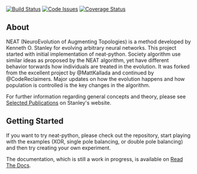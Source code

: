 [![Build Status](https://travis-ci.org/machinebrains/neat-python.svg)](https://travis-ci.org/machinebrains/neat-python)
[![Code Issues](https://www.quantifiedcode.com/api/v1/project/71f3c62dda1b42c988d0fccb7f2d6455/badge.svg)](https://www.quantifiedcode.com/app/project/71f3c62dda1b42c988d0fccb7f2d6455)
[![Coverage Status](https://coveralls.io/repos/github/machinebrains/neat-python/badge.svg?branch=master)](https://coveralls.io/github/machinebrains/neat-python?branch=master)

## About ##

NEAT (NeuroEvolution of Augmenting Topologies) is a method developed by Kenneth O. Stanley for evolving arbitrary neural 
networks. This project started with initial implementation of neat-python. Society algorithm use similar ideas as proposed by the NEAT algorithm, yet have different behavior torwards how individuals are treated in the evolution. It was forked from the excellent project by @MattKallada and continued by @CodeReclaimers. Major updates on how the evolution happens and how population is controlled is the key changes in the algorithm.

For further information regarding general concepts and theory, please see [Selected Publications](http://www.cs.ucf.edu/~kstanley/#publications) on Stanley's website.


## Getting Started ##

If you want to try neat-python, please check out the repository, start playing with the examples (XOR, single pole 
balancing, or double pole balancing) and then try creating your own experiment.

The documentation, which is still a work in progress, is available on [Read The Docs](http://neat-python.readthedocs.org/en/latest/).
